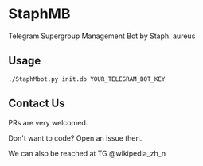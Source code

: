 # StaphMB
Telegram Supergroup Management Bot by Staph. aureus

## Usage
    ./StaphMbot.py init.db YOUR_TELEGRAM_BOT_KEY

## Contact Us
PRs are very welcomed.

Don't want to code? Open an issue then.

We can also be reached at TG @wikipedia\_zh\_n
